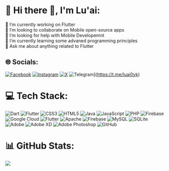 # 💫 Hi there 👋, I'm Lu'ai:
🔭 I’m currently working on Flutter<br>👯 I’m looking to collaborate on Mobile open-source apps<br>🤝 I’m looking for help with Mobile Developemnt<br>🌱 I’m currently learning some advaned programming principles<br>💬 Ask me about anything related to Flutter


## 🌐 Socials:
[![Facebook](https://img.shields.io/badge/Facebook-%231877F2.svg?logo=Facebook&logoColor=white)](https://facebook.com/luai0yk) [![Instagram](https://img.shields.io/badge/Instagram-%23E4405F.svg?logo=Instagram&logoColor=white)](https://instagram.com/luai0yk) [![X](https://img.shields.io/badge/X-black.svg?logo=X&logoColor=white)](https://x.com/luai0yk)
![Telegram](https://img.shields.io/badge/Telegram-2CA5E0?style=for-the-badge&logo=telegram&logoColor=white)](https://t.me/luai0yk)

# 💻 Tech Stack:
![Dart](https://img.shields.io/badge/dart-%230175C2.svg?style=for-the-badge&logo=dart&logoColor=white)
![Flutter](https://img.shields.io/badge/Flutter-%2302569B.svg?style=for-the-badge&logo=Flutter&logoColor=white)
![CSS3](https://img.shields.io/badge/css3-%231572B6.svg?style=for-the-badge&logo=css3&logoColor=white) ![HTML5](https://img.shields.io/badge/html5-%23E34F26.svg?style=for-the-badge&logo=html5&logoColor=white) ![Java](https://img.shields.io/badge/java-%23ED8B00.svg?style=for-the-badge&logo=openjdk&logoColor=white) ![JavaScript](https://img.shields.io/badge/javascript-%23323330.svg?style=for-the-badge&logo=javascript&logoColor=%23F7DF1E) ![PHP](https://img.shields.io/badge/php-%23777BB4.svg?style=for-the-badge&logo=php&logoColor=white) ![Firebase](https://img.shields.io/badge/firebase-%23039BE5.svg?style=for-the-badge&logo=firebase) ![Google Cloud](https://img.shields.io/badge/GoogleCloud-%234285F4.svg?style=for-the-badge&logo=google-cloud&logoColor=white) ![Flutter](https://img.shields.io/badge/Flutter-%2302569B.svg?style=for-the-badge&logo=Flutter&logoColor=white) ![Apache](https://img.shields.io/badge/apache-%23D42029.svg?style=for-the-badge&logo=apache&logoColor=white) ![Firebase](https://img.shields.io/badge/firebase-a08021?style=for-the-badge&logo=firebase&logoColor=ffcd34) ![MySQL](https://img.shields.io/badge/mysql-4479A1.svg?style=for-the-badge&logo=mysql&logoColor=white) ![SQLite](https://img.shields.io/badge/sqlite-%2307405e.svg?style=for-the-badge&logo=sqlite&logoColor=white) ![Adobe](https://img.shields.io/badge/adobe-%23FF0000.svg?style=for-the-badge&logo=adobe&logoColor=white) ![Adobe XD](https://img.shields.io/badge/Adobe%20XD-470137?style=for-the-badge&logo=Adobe%20XD&logoColor=#FF61F6) ![Adobe Photoshop](https://img.shields.io/badge/adobe%20photoshop-%2331A8FF.svg?style=for-the-badge&logo=adobe%20photoshop&logoColor=white) ![GitHub](https://img.shields.io/badge/github-%23121011.svg?style=for-the-badge&logo=github&logoColor=white)
# 📊 GitHub Stats:
![](https://github-readme-stats.vercel.app/api/top-langs/?username=luai0yk&theme=dark&hide_border=false&include_all_commits=false&count_private=false&layout=compact)
